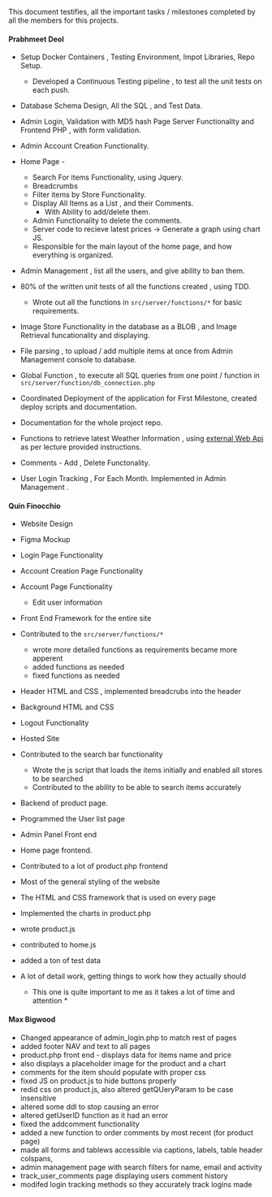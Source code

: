 This document testifies, all the important tasks / milestones completed by all the members for this projects.

#### Prabhmeet Deol

- Setup Docker Containers , Testing Environment, Impot Libraries, Repo Setup.
  - Developed a Continuous Testing pipeline , to test all the unit tests on each push.

- Database Schema Design, All the SQL , and Test Data.
- Admin Login, Validation with MD5 hash Page Server Functionality and Frontend PHP , with form validation.
- Admin Account Creation Functionality.
- Home Page - 
  - Search For items Functionality, using Jquery.
  - Breadcrumbs
  - Filter items by Store Functionality.
  - Display All Items as a List , and their Comments. 
    - With Ability to add/delete them.
  - Admin Functionality to delete the comments.
  - Server code to recieve latest prices -> Generate a graph using chart JS.
  - Responsible for the main layout of the home page, and how everything is organized.
- Admin Management , list all the users, and give ability to ban them.
- 80% of the written unit tests of all the functions created , using TDD.
  - Wrote out all the functions in ```src/server/functions/*``` for basic requirements.

- Image Store Functionality in the database as a BLOB , and Image Retrieval funcationality and displaying.
- File parsing , to upload / add multiple items at once from Admin Management console to database.
- Global Function , to execute all SQL queries from one point / function in ```src/server/function/db_connection.php```
- Coordinated Deployment of the application for First Milestone, created deploy scripts and documentation.
- Documentation for the whole project repo.
- Functions to retrieve latest Weather Information , using <u>external Web Api</u> as per lecture provided instructions.
- Comments - Add , Delete Functonality. 
- User Login Tracking , For Each Month. Implemented in Admin Management . 

#### Quin Finocchio

- Website Design
- Figma Mockup
- Login Page Functionality 
- Account Creation Page Functionality
- Account Page Functionality
    - Edit user information

- Front End Framework for the entire site
- Contributed to the ```src/server/functions/*```
    - wrote more detailed functions as requirements became more apperent
    - added functions as needed
    - fixed functions as needed
- Header HTML and CSS , implemented breadcrubs into the header
- Background HTML and CSS
- Logout Functionality
- Hosted Site
- Contributed to the search bar functionality
    - Wrote the js script that loads the items initially and enabled all stores to be searched
    - Contributed to the ability to be able to search items accurately
- Backend of product page.
- Programmed the User list page
- Admin Panel Front end
- Home page frontend.
- Contributed to a lot of product.php frontend
- Most of the general styling of the website
- The HTML and CSS framework that is used on every page
- Implemented the charts in product.php
- wrote product.js
- contributed to home.js
- added a ton of test data

- A lot of detail work, getting things to work how they actually should
    * This one is quite important to me as it takes a lot of time and attention *

#### Max Bigwood
- Changed appearance of admin_login.php to match rest of pages
- added footer NAV and text to all pages 
- product.php front end - displays data for items name and price
- also displays a placeholder image for the product and a chart
- comments for the item should populate with proper css
- fixed JS on product.js to hide buttons properly 
- redid css on product.js, also altered getQUeryParam to be case insensitive
- altered some ddl to stop causing an error
- altered getUserID function as it had an error 
- fixed the addcomment functionality  
- added a new function to order comments by most recent (for product page) 
- made all forms and tablews accessible via captions, labels, table header colspans,
- admin management page with search filters for name, email and activity 
- track_user_comments page displaying users comment history 
- modifed login tracking methods so they accurately track logins made 
